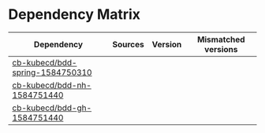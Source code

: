 # Dependency Matrix

Dependency | Sources | Version | Mismatched versions
---------- | ------- | ------- | -------------------
[cb-kubecd/bdd-spring-1584750310](https://github.com/cb-kubecd/bdd-spring-1584750310.git) |  | []() | 
[cb-kubecd/bdd-nh-1584751440](https://github.com/cb-kubecd/bdd-nh-1584751440.git) |  | []() | 
[cb-kubecd/bdd-gh-1584751440](https://github.com/cb-kubecd/bdd-gh-1584751440.git) |  | []() | 
